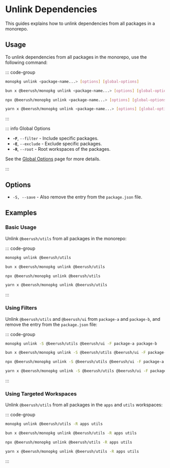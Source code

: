 # Unlink Dependencies

This guides explains how to unlink dependencies from all packages in a monorepo.

## Usage

To unlink dependencies from all packages in the monorepo, use the following command:

::: code-group

```bash [Global]
monopkg unlink <package-name...> [options] [global-options]
```

```bash [Bun]
bun x @beerush/monopkg unlink <package-name...> [options] [global-options]
```

```bash [NPM]
npx @beerush/monopkg unlink <package-name...> [options] [global-options]
```

```bash [Yarn]
yarn x @beerush/monopkg unlink <package-name...> [options] [global-options]
```

:::

::: info Global Options

- **`-F`**, `--filter` - Include specific packages.
- **`-E`**, `--exclude` - Exclude specific packages.
- **`-R`**, `--root` - Root workspaces of the packages.

See the [Global Options](../guides/usage#global-options) page for more details.

:::

## Options

- `-S, --save` - Also remove the entry from the `package.json` file.

## Examples

### Basic Usage

Unlink `@beerush/utils` from all packages in the monorepo:

::: code-group

```bash [Global]
monopkg unlink @beerush/utils
```

```bash [Bun]
bun x @beerush/monopkg unlink @beerush/utils
```

```bash [NPM]
npx @beerush/monopkg unlink @beerush/utils
```

```bash [Yarn]
yarn x @beerush/monopkg unlink @beerush/utils
```

:::

### Using Filters

Unlink `@beerush/utils` and `@beerush/ui` from `package-a` and `package-b`, and remove the entry from the `package.json` file:

::: code-group

```bash [Global]
monopkg unlink -S @beerush/utils @beerush/ui -F package-a package-b
```

```bash [Bun]
bun x @beerush/monopkg unlink -S @beerush/utils @beerush/ui -F package-a package-b
```

```bash [NPM]
npx @beerush/monopkg unlink -S @beerush/utils @beerush/ui -F package-a package-b
```

```bash [Yarn]
yarn x @beerush/monopkg unlink -S @beerush/utils @beerush/ui -F package-a package-b
```

:::

### Using Targeted Workspaces

Unlink `@beerush/utils` from all packages in the `apps` and `utils` workspaces:

::: code-group

```bash [Global]
monopkg unlink @beerush/utils -R apps utils
```

```bash [Bun]
bun x @beerush/monopkg unlink @beerush/utils -R apps utils
```

```bash [NPM]
npx @beerush/monopkg unlink @beerush/utils -R apps utils
```

```bash [Yarn]
yarn x @beerush/monopkg unlink @beerush/utils -R apps utils
```

:::
